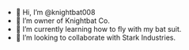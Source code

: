 - 👋 Hi, I’m @knightbat008
- 👀 I’m owner of Knightbat Co.
- 🌱 I’m currently learning how to fly with my bat suit.
- 💞️ I’m looking to collaborate with Stark Industries.

<!---

- 📫 How to reach me ...

knightbat008/knightbat008 is a ✨ special ✨ repository because its `README.md` (this file) appears on your GitHub profile.
You can click the Preview link to take a look at your changes.
--->
